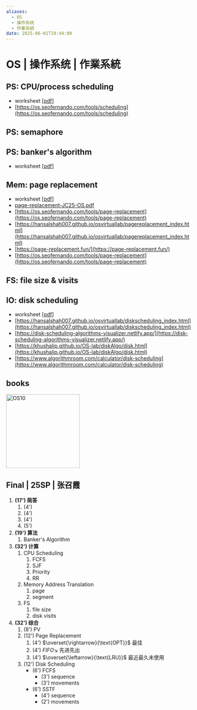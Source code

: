 ```yaml
---
aliases:
  - OS
  - 操作系统
  - 作業系統
date: 2025-06-01T19:44:00
---
```


# OS | 操作系统 | 作業系統

## PS: CPU/process scheduling

- worksheet \[[pdf](2-PS/2-Scheduling/assets/CPU-scheduling-p.pdf)\]
- [https://os.seofernando.com/tools/scheduling](https://os.seofernando.com/tools/scheduling)

## PS: semaphore


## PS: banker's algorithm

- worksheet \[[pdf](2-PS/5-Deadlock/assets/banker-tables-54-p.pdf)\]

## Mem: page replacement

- worksheet \[[pdf](3-Mem/psets/P3-PageReplacement/assets/page-replacement-tables-p.pdf)\]
- [page-replacement-JC25-OS.pdf](3-Mem/psets/P3-PageReplacement/assets/page-replacement-JC25-OS.pdf)
- [https://os.seofernando.com/tools/page-replacement](https://os.seofernando.com/tools/page-replacement)
- [https://hansalshah007.github.io/osvirtuallab/pagereplacement_index.html](https://hansalshah007.github.io/osvirtuallab/pagereplacement_index.html)
- [https://page-replacement.fun/](https://page-replacement.fun/)
- [https://os.seofernando.com/tools/page-replacement](https://os.seofernando.com/tools/page-replacement)

## FS: file size & visits

## IO: disk scheduling

- worksheet \[[pdf](5-IO/psets/P1-DiskScheduling/assets/disk-scheduling-tables-p.pdf)\]
- [https://hansalshah007.github.io/osvirtuallab/diskscheduling_index.html](https://hansalshah007.github.io/osvirtuallab/diskscheduling_index.html)
- [https://disk-scheduling-algorithms-visualizer.netlify.app/](https://disk-scheduling-algorithms-visualizer.netlify.app/)
- [https://khushalip.github.io/OS-lab/diskAlgo/disk.html](https://khushalip.github.io/OS-lab/diskAlgo/disk.html)
- [https://www.algorithmroom.com/calculator/disk-scheduling](https://www.algorithmroom.com/calculator/disk-scheduling)

## books

<a href="https://codex.cs.yale.edu/avi/os-book/OS10/" target="_blank">
  <img src="https://codex.cs.yale.edu/avi/os-book/OS10/images/os10-cover.jpg" alt="OS10" style="height:200px;">
</a>

## Final | 25SP | 张召霞

1. **(17') 简答**
	1. (4')
	2. (4')
	3. (4')
	4. (5')
2. **(19') 算法**
	1. Banker's Algorithm
3. **(32') 计算**
	1. CPU Scheduling
		1. FCFS
		2. SJF
		3. Priority
		4. RR
	2. Memory Address Translation
		1. page
		2. segment
	3. FS
		1. file size
		2. disk visits
4. **(32') 综合**
	1. (8') PV
	2. (12') Page Replacement 
		1. (4') $\overset{\rightarrow}{\text{OPT}}$ 最佳
		2. (4') $FIFO\text{↘}$ 先进先出
		3. (4') $\overset{\leftarrow}{\text{LRU}}$ 最近最久未使用
	3. (12') Disk Scheduling 
		- (6') FCFS
			- (3') sequence
			- (3') movements
		- (6') SSTF
			- (4') sequence
			- (2') movements